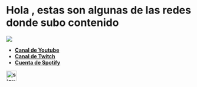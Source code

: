 <!DOCTYPE html>
<html lang="en">

<body>
   <h1><b>Hola , estas son algunas de las redes donde subo contenido</h1>
    <img src="https://media.tenor.com/6xxmTQ_LleUAAAAC/peepo-hello.gif">
    <ul>
        <li><a href="https://www.youtube.com/channel/UC4MuQY4mZRpV99ZFZRbCvAw">Canal de Youtube</a></li>
        <li><a href="https://www.twitch.tv/shisui71_">Canal de Twitch</a></li>
        <li><a href="https://open.spotify.com/user/o42m2ijd87bf8u7buwb09j6uh">Cuenta de Spotify</a></li>
    </ul>
       <a href="https://github.com/PablofGH/profile2" target="blank" style="margin-right: 4px">
        <img align="center" src="https://w7.pngwing.com/pngs/1003/554/png-transparent-arrow-left-feather-icon.png" alt="siguiente" height="28px" width="28px"
</body>
</html>
